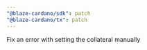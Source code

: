 ```yaml
---
"@blaze-cardano/sdk": patch
"@blaze-cardano/tx": patch
---
```


Fix an error with setting the collateral manually
